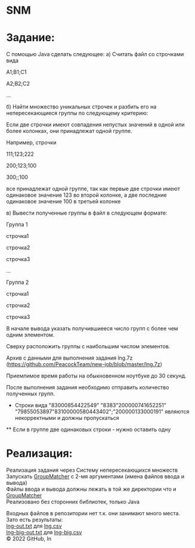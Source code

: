 # SNM
Задание:  
=
С помощью Java сделать следующее:
а) Считать файл со строчками вида

A1;B1;C1

A2;B2;C2

...

б) Найти множество уникальных строчек и разбить его на непересекающиеся группы по следующему критерию:

Если две строчки имеют совпадения непустых значений в одной или более колонках, они принадлежат одной группе. 

Например, строчки

111;123;222

200;123;100

300;;100

все принадлежат одной группе, так как первые две строчки имеют одинаковое значение 123 во второй колонке, а две последние одинаковое значение 100 в третьей колонке

в) Вывести полученные группы в файл в следующем формате:

Группа 1

строчка1

строчка2

строчка3

...

Группа 2 

строчка1

строчка2

строчка3

В начале вывода указать получившиееся число групп с более чем одним элементом.

Сверху расположить группы с наибольшим числом элементов.

Архив с данными для выполнения задания lng.7z (https://github.com/PeacockTeam/new-job/blob/master/lng.7z)

Приемлимое время работы на обыкновенном ноутбуке до 30 секунд.

После выполнения задания необходимо отправить количество полученных групп.

* Строки вида
 "83000854422549"
 "8383"200000741652251"
 "79855053897"83100000580443402";"200000133000191"
 являются некорректными и должны пропускаться

** Если в группе две одинаковых строки - нужно оставить одну  
  
Реализация:
=
Реализация задания через Систему непересекающихся множеств  
Запускать [GroupMatcher](https://github.com/duvik114/SNM/blob/main/src/disjoint/set/union/GroupMatcher.java) с 2-мя аргументами (имена файлов ввода и вывода)  
Файлы ввода и вывода должны лежать в той же директории что и [GroupMatcher](https://github.com/duvik114/SNM/blob/main/src/disjoint/set/union/GroupMatcher.java)  
Реализовано без сторонних библиотек, только Java  

Входных файлов в репозитории нет т.к. они занимают много места.  
Зато есть результаты:  
[lng-out.txt](https://github.com/duvik114/SNM/blob/main/src/disjoint/set/union/lng-out.txt) для [lng.csv](https://github.com/PeacockTeam/new-job/blob/master/lng.7z)  
[lng-big-out.txt](https://github.com/duvik114/SNM/blob/main/src/disjoint/set/union/lng-out-big.txt) для [lng-big.csv](https://github.com/PeacockTeam/new-job/releases/download/v1.0/lng-big.7z)  
© 2022 GitHub, In

